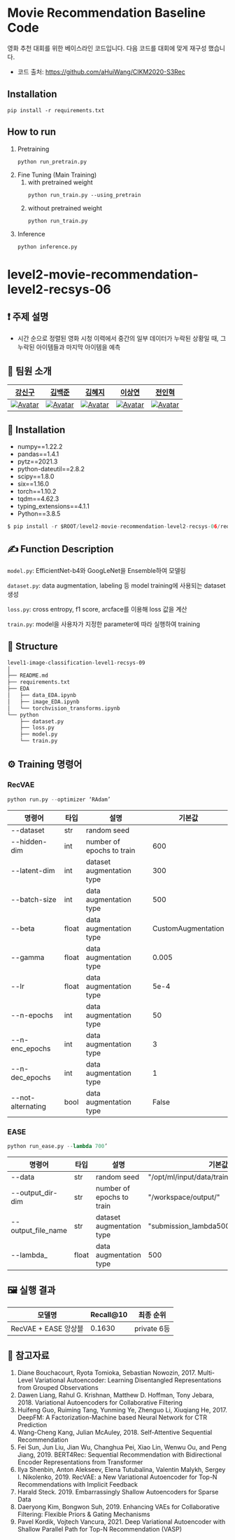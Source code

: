 # Movie Recommendation Baseline Code

영화 추천 대회를 위한 베이스라인 코드입니다. 다음 코드를 대회에 맞게 재구성 했습니다.

- 코드 출처: https://github.com/aHuiWang/CIKM2020-S3Rec

## Installation

```
pip install -r requirements.txt
```

## How to run

1. Pretraining
   ```
   python run_pretrain.py
   ```
2. Fine Tuning (Main Training)
   1. with pretrained weight
      ```
      python run_train.py --using_pretrain
      ```
   2. without pretrained weight
      ```
      python run_train.py
      ```
3. Inference
   ```
   python inference.py
   ```

# level2-movie-recommendation-level2-recsys-06

## ❗ 주제 설명

- 시간 순으로 정렬된 영화 시청 이력에서 중간의 일부 데이터가 누락된 상황일 때, 그 누락된 아이템들과 마지막 아이템을 예측



## 👋 팀원 소개

|[강신구](https://github.com/Kang-singu)|[김백준](https://github.com/middle-100)|[김혜지](https://github.com/h-y-e-j-i)|[이상연](https://github.com/qwedsazxc456)|[전인혁](https://github.com/inhyeokJeon)|
| :-------------------------------------------------------------------------------------------------------: | :-------------------------------------------------------------------------------------------------------------------------------------------------------: | :-----------------------------------------------------------------------------------------------------: | :---------------------------------------------------------------------------------------------------------------------------------------------------: | :----------------------------------------------------------------------------------------------------------------------------------------------------: |
|  [![Avatar](https://user-images.githubusercontent.com/92902312/163906431-df327c34-1518-41ee-9bd7-2a525750be94.png)](https://github.com/Kang-singu) |  [![Avatar](https://user-images.githubusercontent.com/58590260/163910764-69f88ef5-5d66-4cec-ab17-a53b12463c7d.jpg)](https://github.com/middle-100) | [![Avatar](https://user-images.githubusercontent.com/58590260/163910721-c067c68a-9612-4e70-a464-a4bb84eea97e.jpg)](https://github.com/h-y-e-j-i) | [![Avatar](https://user-images.githubusercontent.com/92902312/163906431-df327c34-1518-41ee-9bd7-2a525750be94.png)](https://github.com/qwedsazxc456) | [![Avatar](https://user-images.githubusercontent.com/92902312/163906431-df327c34-1518-41ee-9bd7-2a525750be94.png)](https://github.com/inhyeokJeon) |



## 🔨 Installation

- numpy==1.22.2
- pandas==1.4.1
- pytz==2021.3
- python-dateutil==2.8.2
- scipy==1.8.0
- six==1.16.0
- torch==1.10.2
- tqdm==4.62.3
- typing_extensions==4.1.1
- Python==3.8.5

```python
$ pip install -r $ROOT/level2-movie-recommendation-level2-recsys-06/requirements.txt
```


## ✍ Function Description

`model.py`: EfficientNet-b4와  GoogLeNet을 Ensemble하여 모델링

`dataset.py`: data augmentation, labeling 등 model training에 사용되는 dataset 생성

`loss.py`: cross entropy, f1 score, arcface를 이용해 loss 값을 계산

`train.py`: model을 사용자가 지정한 parameter에 따라 실행하여 training


## 🏢 Structure

```bash
level1-image-classification-level1-recsys-09
│
├── README.md
├── requirements.txt
├── EDA
│   ├── data_EDA.ipynb
│   ├── image_EDA.ipynb
│   └── torchvision_transforms.ipynb
└── python
    ├── dataset.py
    ├── loss.py
    ├── model.py
    └── train.py
```


## ⚙️ Training 명령어
### RecVAE
```python
python run.py --optimizer ‘RAdam’
```
|명령어|타입|설명|기본값|
|------|---|---|---|
|--dataset|str|random seed||
|--hidden-dim|int|number of epochs to train|600|
|--latent-dim|int|dataset augmentation type|300|
|--batch-size|int|data augmentation type|500|
|--beta|float|data augmentation type|CustomAugmentation|
|--gamma|float|data augmentation type|0.005|
|--lr|float|data augmentation type|5e-4|
|--n-epochs|int|data augmentation type|50|
|--n-enc_epochs|int|data augmentation type|3|
|--n-dec_epochs|int|data augmentation type|1|
|--not-alternating|bool|data augmentation type|False|

### EASE
```python
python run_ease.py --lambda 700’
```
|명령어|타입|설명|기본값|
|------|---|---|---|
|--data|str|random seed|"/opt/ml/input/data/train/train_ratings.csv"|
|--output_dir-dim|str|number of epochs to train|"/workspace/output/"|
|--output_file_name|str|dataset augmentation type|"submission_lambda500_top50.csv"|
|--lambda_|float|data augmentation type|500|

## 🖼️ 실행 결과

| 모델명 | Recall@10 | 최종 순위 |
| --- | --- | --- |
| RecVAE + EASE 앙상블 | 0.1630 | private 6등 |


## 📜 참고자료
1. Diane Bouchacourt, Ryota Tomioka, Sebastian Nowozin, 2017. Multi-Level Variational Autoencoder: Learning Disentangled Representations from Grouped Observations
2. Dawen Liang, Rahul G. Krishnan, Matthew D. Hoffman, Tony Jebara, 2018. Variational Autoencoders for Collaborative Filtering
3. Huifeng Guo, Ruiming Tang, Yunming Ye, Zhenguo Li, Xiuqiang He, 2017. DeepFM: A Factorization-Machine based Neural Network for CTR Prediction
4. Wang-Cheng Kang, Julian McAuley, 2018. Self-Attentive Sequential Recommendation
5. Fei Sun, Jun Liu, Jian Wu, Changhua Pei, Xiao Lin, Wenwu Ou, and Peng Jiang, 2019. BERT4Rec: Sequential Recommendation with Bidirectional Encoder Representations from Transformer
6. Ilya Shenbin, Anton Alekseev, Elena Tutubalina, Valentin Malykh, Sergey I. Nikolenko, 2019. RecVAE: a New Variational Autoencoder for Top-N Recommendations with Implicit Feedback
7. Harald Steck. 2019. Embarrassingly Shallow Autoencoders for Sparse Data
8. Daeryong Kim, Bongwon Suh, 2019. Enhancing VAEs for Collaborative Filtering: Flexible Priors & Gating Mechanisms
9. Pavel Kordik, Vojtech Vancura, 2021. Deep Variational Autoencoder with Shallow Parallel Path for Top-N Recommendation (VASP)
